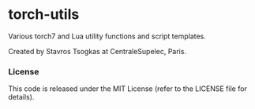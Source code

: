 # torch-utils
Various torch7 and Lua utility functions and script templates.

Created by Stavros Tsogkas at CentraleSupelec, Paris.

### License

This code is released under the MIT License (refer to the LICENSE file for details).